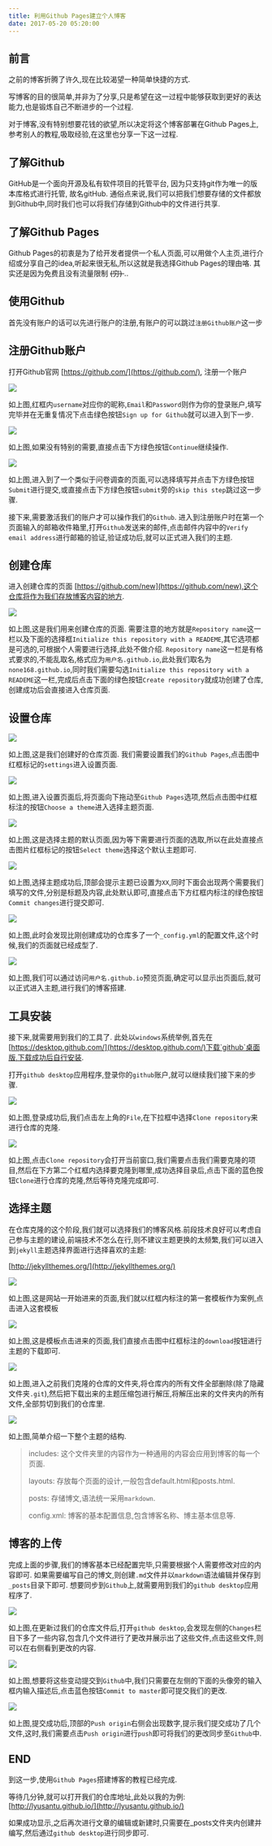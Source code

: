 ```yaml
---
title: 利用Github Pages建立个人博客
date: 2017-05-20 05:20:00
---
```


## 前言

之前的博客折腾了许久,现在比较渴望一种简单快捷的方式.

写博客的目的很简单,并非为了分享,只是希望在这一过程中能够获取到更好的表达能力,也是锻炼自己不断进步的一个过程.

对于博客,没有特别想要花钱的欲望,所以决定将这个博客部署在Github Pages上,参考别人的教程,吸取经验,在这里也分享一下这一过程.

## 了解Github

GitHub是一个面向开源及私有软件项目的托管平台,  因为只支持git作为唯一的版本库格式进行托管, 故名gitHub. 通俗点来说,我们可以把我们想要存储的文件都放到Github中,同时我们也可以将我们存储到Github中的文件进行共享.

## 了解Github Pages

Github Pages的初衷是为了给开发者提供一个私人页面,可以用做个人主页,进行介绍或分享自己的idea,听起来很无私,所以这就是我选择Github Pages的理由咯. 其实还是因为免费且没有流量限制 <del> (穷) </del>..

## 使用Github

首先没有账户的话可以先进行账户的注册,有账户的可以跳过`注册Github账户`这一步

## 注册Github账户

打开Github官网 [https://github.com/](https://github.com/), 注册一个账户

![](http://oih7sazbd.bkt.clouddn.com/QQ%E6%88%AA%E5%9B%BE20171230205340.jpg)

如上图,红框内`username`对应你的昵称,`Email`和`Password`则作为你的登录账户,填写完毕并在无重复情况下点击绿色按钮`Sign up for Github`就可以进入到下一步.

![](http://oih7sazbd.bkt.clouddn.com/STEP2.jpg)

如上图,如果没有特别的需要,直接点击下方绿色按钮`Continue`继续操作.

![](http://oih7sazbd.bkt.clouddn.com/step3.jpg)

如上图,进入到了一个类似于问卷调查的页面,可以选择填写并点击下方绿色按钮`Submit`进行提交,或直接点击下方绿色按钮`submit`旁的`skip this step`跳过这一步骤.

接下来,需要激活我们的账户才可以操作我们的`Github`. 进入到注册账户时在第一个页面输入的邮箱收件箱里,打开`Github`发送来的邮件,点击邮件内容中的`Verify email address`进行邮箱的验证,验证成功后,就可以正式进入我们的主题.

## 创建仓库

进入创建仓库的页面 [https://github.com/new](https://github.com/new),这个仓库将作为我们存放博客内容的地方.

![](http://oih7sazbd.bkt.clouddn.com/createrepo.png)

如上图,这是我们用来创建仓库的页面. 需要注意的地方就是`Repository name`这一栏以及下面的选择框`Initialize this repository with a READEME`,其它选项都是可选的,可根据个人需要进行选择,此处不做介绍. `Repository name`这一栏是有格式要求的,不能乱取名,格式应为`用户名.github.io`,此处我们取名为`none168.github.io`,同时我们需要勾选`Initialize this repository with a READEME`这一栏,完成后点击下面的绿色按钮`Create repository`就成功创建了仓库,创建成功后会直接进入仓库页面.

## 设置仓库

![](http://oih7sazbd.bkt.clouddn.com/settings.png)

如上图,这是我们创建好的仓库页面. 我们需要设置我们的`Github Pages`,点击图中红框标记的`settings`进入设置页面.

![](http://oih7sazbd.bkt.clouddn.com/gitpages.png)

如上图,进入设置页面后,将页面向下拖动至`Github Pages`选项,然后点击图中红框标注的按钮`Choose a theme`进入选择主题页面.

![](http://oih7sazbd.bkt.clouddn.com/selecttheme.png)

如上图,这是选择主题的默认页面,因为等下需要进行页面的选取,所以在此处直接点击图片红框标记的按钮`Select theme`选择这个默认主题即可.

![](http://oih7sazbd.bkt.clouddn.com/QQ%E6%88%AA%E5%9B%BE20180102170605.png)

如上图,选择主题成功后,顶部会提示主题已设置为`XX`,同时下面会出现两个需要我们填写的文件,分别是标题及内容,此处默认即可,直接点击下方红框内标注的绿色按钮`Commit changes`进行提交即可.

![](http://oih7sazbd.bkt.clouddn.com/QQ%E6%88%AA%E5%9B%BE20180102170803.png)

如上图,此时会发现比刚创建成功的仓库多了一个`_config.yml`的配置文件,这个时候,我们的页面就已经成型了.

![](http://oih7sazbd.bkt.clouddn.com/QQ%E6%88%AA%E5%9B%BE20180102171150.png)

如上图,我们可以通过访问`用户名.github.io`预览页面,确定可以显示出页面后,就可以正式进入主题,进行我们的博客搭建.

## 工具安装

接下来,就需要用到我们的工具了. 此处以`windows`系统举例,首先在[https://desktop.github.com/](https://desktop.github.com/)下载`github`桌面版,下载成功后自行安装.

打开`github desktop`应用程序,登录你的`github`账户,就可以继续我们接下来的步骤.

![](http://oih7sazbd.bkt.clouddn.com/QQ%E6%88%AA%E5%9B%BE20180102172524.png)

如上图,登录成功后,我们点击左上角的`File`,在下拉框中选择`Clone repository`来进行仓库的克隆.

![](http://oih7sazbd.bkt.clouddn.com/QQ%E6%88%AA%E5%9B%BE20180102172612.png)

如上图,点击`Clone repository`会打开当前窗口,我们需要点击我们需要克隆的项目,然后在下方第二个红框内选择要克隆到哪里,成功选择目录后,点击下面的蓝色按钮`Clone`进行仓库的克隆,然后等待克隆完成即可.

## 选择主题

在仓库克隆的这个阶段,我们就可以选择我们的博客风格.前段技术良好可以考虑自己参与主题的建设,前端技术不怎么在行,则不建议主题更换的太频繁,我们可以进入到`jekyll`主题选择界面进行选择喜欢的主题:

[http://jekyllthemes.org/](http://jekyllthemes.org/)

![](http://oih7sazbd.bkt.clouddn.com/QQ%E6%88%AA%E5%9B%BE20180102173346.png)

如上图,这是网站一开始进来的页面,我们就以红框内标注的第一套模板作为案例,点击进入这套模板

![](http://oih7sazbd.bkt.clouddn.com/QQ%E6%88%AA%E5%9B%BE20180102173411.png)

如上图,这是模板点击进来的页面,我们直接点击图中红框标注的`download`按钮进行主题的下载即可.

![](http://oih7sazbd.bkt.clouddn.com/QQ%E6%88%AA%E5%9B%BE20180102174020.png)

如上图,进入之前我们克隆的仓库的文件夹,将仓库内的所有文件全部删除(除了隐藏文件夹`.git`),然后把下载出来的主题压缩包进行解压,将解压出来的文件夹内的所有文件,全部剪切到我们的仓库里.

![](http://oih7sazbd.bkt.clouddn.com/QQ%E6%88%AA%E5%9B%BE20180102174203.png)

如上图,简单介绍一下整个主题的结构.
> includes: 这个文件夹里的内容作为一种通用的内容会应用到博客的每一个页面.
>
> layouts: 存放每个页面的设计,一般包含default.html和posts.html.
>
> posts: 存储博文,语法统一采用`markdown`.
>
> config.xml: 博客的基本配置信息,包含博客名称、博主基本信息等.

## 博客的上传

 完成上面的步骤,我们的博客基本已经配置完毕,只需要根据个人需要修改对应的内容即可. 如果需要编写自己的博文,则创建`.md`文件并以`markdown`语法编辑并保存到`_posts`目录下即可. 想要同步到`Github`上,就需要用到我们的`github desktop`应用程序了.

 ![](http://oih7sazbd.bkt.clouddn.com/QQ%E6%88%AA%E5%9B%BE20180102174839.png)

 如上图,在更新过我们的仓库文件后,打开`github desktop`,会发现左侧的`Changes`栏目下多了一些内容,包含几个文件进行了更改并展示出了这些文件,点击这些文件,则可以在右侧看到更改的内容.

 ![](http://oih7sazbd.bkt.clouddn.com/QQ%E6%88%AA%E5%9B%BE20180102175455.png)

 如上图,想要将这些变动提交到`Github`中,我们只需要在左侧的下面的头像旁的输入框内输入描述后,点击蓝色按钮`Commit to master`即可提交我们的更改.

![](http://oih7sazbd.bkt.clouddn.com/QQ%E6%88%AA%E5%9B%BE20180102175505.png)

如上图,提交成功后,顶部的`Push origin`右侧会出现数字,提示我们提交成功了几个文件,这时,我们需要点击`Push origin`进行`push`即可将我们的更改同步至`Github`中.

## END

到这一步,使用`Github Pages`搭建博客的教程已经完成.

等待几分钟,就可以打开我们的仓库地址,此处以我的为例: [http://lyusantu.github.io/](http://lyusantu.github.io/)

如果成功显示,之后再次进行文章的编辑或新建时,只需要在_posts文件夹内创建并编写,然后通过`github desktop`进行同步即可.